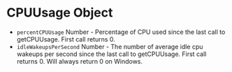 # CPUUsage Object

* `percentCPUUsage` Number - Percentage of CPU used since the last call to
  getCPUUsage. First call returns 0.
* `idleWakeupsPerSecond` Number - The number of average idle cpu wakeups per
  second since the last call to getCPUUsage. First call returns 0. Will always
  return 0 on Windows.

